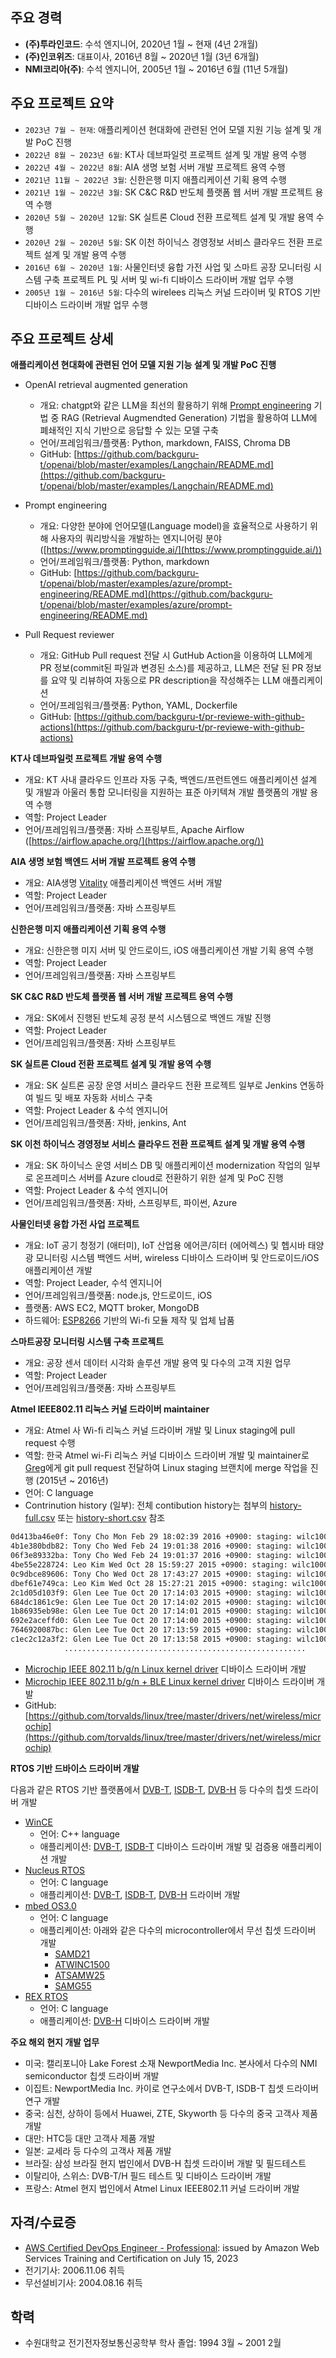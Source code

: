 
## 주요 경력
- **(주)투라인코드**: 수석 엔지니어, 2020년 1월 ~ 현재 (4년 2개월)
- **(주)인코위즈**: 대표이사, 2016년 8월 ~ 2020년 1월 (3년 6개월)
- **NMI코리아(주)**: 수석 엔지니어, 2005년 1월 ~ 2016년 6월 (11년 5개월)

## 주요 프로젝트 요약
- `2023년 7월 ~ 현재`: 애플리케이션 현대화에 관련된 언어 모델 지원 기능 설계 및 개발 PoC 진행
- `2022년 8월 ~ 2023년 6월`: KT사 데브파일럿 프로젝트 설계 및 개발 용역 수행
- `2022년 4월 ~ 2022년 8월`: AIA 생명 보험 서버 개발 프로젝트 용역 수행
- `2021년 11월 ~ 2022년 3월`: 신한은행 미지 애플리케이션 기획 용역 수행
- `2021년 1월 ~ 2022년 3월`: SK C&C R&D 반도체 플랫폼 웹 서버 개발 프로젝트 용역 수행
- `2020년 5월 ~ 2020년 12월`: SK 실트론 Cloud 전환 프로젝트 설계 및 개발 용역 수행
- `2020년 2월 ~ 2020년 5월`: SK 이천 하이닉스 경영정보 서비스 클라우드 전환 프로젝트 설계 및 개발 용역 수행 
- `2016년 6월 ~ 2020년 1월`: 사물인터넷 융합 가전 사업 및 스마트 공장 모니터링 시스템 구축 프로젝트 PL 및 서버 및 wi-fi 디바이스 드라이버 개발 업무 수행
- `2005년 1월 ~ 2016년 5월`: 다수의 wirelees 리눅스 커널 드라이버 및 RTOS 기반 디바이스 드라이버 개발 업무 수행

## 주요 프로젝트 상세

**애플리케이션 현대화에 관련된 언어 모델 지원 기능 설계 및 개발 PoC 진행**

- OpenAI retrieval augmented generation
    - 개요: chatgpt와 같은 LLM을 최선의 활용하기 위해 [Prompt engineering](https://github.com/backguru-t/openai/blob/master/examples/azure/prompt-engineering/README.md) 기법 중 RAG (Retrieval Augmendted Generation) 기법을 활용하여 LLM에 폐쇄적인 지식 기반으로 응답할 수 있는 모델 구축
    - 언어/프레임워크/플랫폼: Python, markdown, FAISS, Chroma DB
    - GitHub: [https://github.com/backguru-t/openai/blob/master/examples/Langchain/README.md](https://github.com/backguru-t/openai/blob/master/examples/Langchain/README.md)

- Prompt engineering
    - 개요: 다양한 분야에 언어모델(Language model)을 효율적으로 사용하기 위해 사용자의 쿼리방식을 개발하는 엔지니어링 분야 ([https://www.promptingguide.ai/](https://www.promptingguide.ai/))
    - 언어/프레임워크/플랫폼: Python, markdown
    - GitHub: [https://github.com/backguru-t/openai/blob/master/examples/azure/prompt-engineering/README.md](https://github.com/backguru-t/openai/blob/master/examples/azure/prompt-engineering/README.md)

- Pull Request reviewer
    - 개요: GitHub Pull request 전달 시 GutHub Action을 이용하여 LLM에게 PR 정보(commit된 파일과 변경된 소스)를 제공하고, LLM은 전달 된 PR 정보를 요약 및 리뷰하여 자동으로 PR description을 작성해주는 LLM 애플리케이션
    - 언어/프레임워크/플랫폼: Python, YAML, Dockerfile
    - GitHub: [https://github.com/backguru-t/pr-reviewe-with-github-actions](https://github.com/backguru-t/pr-reviewe-with-github-actions)

**KT사 데브파일럿 프로젝트 개발 용역 수행**

- 개요: KT 사내 클라우드 인프라 자동 구축, 백엔드/프런트엔드 애플리케이션 설계 및 개발과 아울러 통합 모니터링을 지원하는 표준 아키텍쳐 개발 플랫폼의 개발 용역 수행
- 역할: Project Leader
- 언어/프레임워크/플랫폼: 자바 스프링부트, Apache Airflow ([https://airflow.apache.org/](https://airflow.apache.org/))

**AIA 생명 보험 백엔드 서버 개발 프로젝트 용역 수행**
    
- 개요: AIA생명 [Vitality](https://www.aia.co.kr/ko/vitality.html) 애플리케이션 백엔드 서버 개발
- 역할: Project Leader
- 언어/프레임워크/플랫폼: 자바 스프링부트

**신한은행 미지 애플리케이션 기획 용역 수행**
    
- 개요: 신한은행 미지 서버 및 안드로이드, iOS 애플리케이션 개발 기획 용역 수행
- 역할: Project Leader
- 언어/프레임워크/플랫폼: 자바 스프링부트

**SK C&C R&D 반도체 플랫폼 웹 서버 개발 프로젝트 용역 수행**

- 개요: SK에서 진행된 반도체 공정 분석 시스템으로 백엔드 개발 진행
- 역할: Project Leader
- 언어/프레임워크/플랫폼: 자바 스프링부트

**SK 실트론 Cloud 전환 프로젝트 설계 및 개발 용역 수행**

- 개요: SK 실트론 공장 운영 서비스 클라우드 전환 프로젝트 일부로 Jenkins 연동하여 빌드 및 배포 자동화 서비스 구축
- 역할: Project Leader & 수석 엔지니어
- 언어/프레임워크/플랫폼: 자바, jenkins, Ant

**SK 이천 하이닉스 경영정보 서비스 클라우드 전환 프로젝트 설계 및 개발 용역 수행**
- 개요: SK 하이닉스 운영 서비스 DB 및 애플리케이션 modernization 작업의 일부로 온프레미스 서버를 Azure cloud로 전환하기 위한 설계 및 PoC 진행
- 역할: Project Leader & 수석 엔지니어
- 언어/프레임워크/플랫폼: 자바, 스프링부트, 파이썬, Azure

**사물인터넷 융합 가전 사업 프로젝트**

- 개요: IoT 공기 청정기 (애터미), IoT 산업용 에어콘/히터 (에어렉스) 및 헵시바 태양광 모니터링 시스템 백엔드 서버, wireless 디바이스 드라이버 및 안드로이드/iOS 애플리케이션 개발
- 역할: Project Leader, 수석 엔지니어
- 언어/프레임워크/플랫폼: node.js, 안드로이드, iOS
- 플랫폼: AWS EC2, MQTT broker, MongoDB
- 하드웨어: [ESP8266](https://www.espressif.com/) 기반의 Wi-fi 모듈 제작 및 업체 납품

**스마트공장 모니터링 시스템 구축 프로젝트**

- 개요: 공장 센서 데이터 시각화 솔루션 개발 용역 및 다수의 고객 지원 업무
- 역할: Project Leader
- 언어/프레임워크/플랫폼: 자바 스프링부트

**Atmel IEEE802.11 리눅스 커널 드라이버 maintainer**

- 개요: Atmel 사 Wi-fi 리눅스 커널 드라이버 개발 및 Linux staging에 pull request 수행
- 역할: 한국 Atmel wi-Fi 리눅스 커널 디바이스 드라이버 개발 및 maintainer로 [Greg](https://en.wikipedia.org/wiki/Greg_Kroah-Hartman)에게 git pull request 전달하여 Linux staging 브랜치에 merge 작업을 진행 (2015년 ~ 2016년)
- 언어: C language
- Contrinution history (일부): 전체 contibution history는 첨부의 [history-full.csv](history-full.csv) 또는 [history-short.csv](history-short.csv) 참조

```bash
0d413ba46e0f: Tony Cho Mon Feb 29 18:02:39 2016 +0900: staging: wilc1000: wilc_wlan_if.h: remove unused functions
4b1e380bdb82: Tony Cho Wed Feb 24 19:01:38 2016 +0900: staging: wilc1000: wilc_wlan.c: remove multiple blank line
06f3e89332ba: Tony Cho Wed Feb 24 19:01:37 2016 +0900: staging: wilc1000: wilc_wlan.c: remove unnecessary blank lines
4be55e228724: Leo Kim Wed Oct 28 15:59:27 2015 +0900: staging: wilc1000: rename au8StartTime of struct join_bss_param
0c9dbce89606: Tony Cho Wed Oct 28 17:43:27 2015 +0900: staging: wilc1000: change MAINTAINERS
dbef61e749ca: Leo Kim Wed Oct 28 15:27:21 2015 +0900: staging: wilc1000: wilc_msgqueue.c : remove goto statement
2c1d05d103f9: Glen Lee Tue Oct 20 17:14:03 2015 +0900: staging: wilc1000: init_irq: change argument and use netdev private wilc
684dc1861c9e: Glen Lee Tue Oct 20 17:14:02 2015 +0900: staging: wilc1000: start_ap: use netdev private data wilc
1b86935eb98e: Glen Lee Tue Oct 20 17:14:01 2015 +0900: staging: wilc1000: wilc_mgmt_frame_register: use netdev private wilc
692e2aceffd0: Glen Lee Tue Oct 20 17:14:00 2015 +0900: staging: wilc1000: del_key: use netdev private wilc instead of g_linux_wlan
7646920087bc: Glen Lee Tue Oct 20 17:13:59 2015 +0900: staging: wilc1000: add_key: use netdev private wilc instead of g_linux_wlan
c1ec2c12a3f2: Glen Lee Tue Oct 20 17:13:58 2015 +0900: staging: wilc1000: CfgConnectResult: use netdev private wilc
            ......................................................
```
- [Microchip IEEE 802.11 b/g/n Linux kernel driver](https://www.microchip.com/en-us/product/ATWILC1000) 디바이스 드라이버 개발
- [Microchip IEEE 802.11 b/g/n + BLE Linux kernel driver](https://www.microchip.com/en-us/product/ATWILC3000) 디바이스 드라이버 개발
- GitHub: [https://github.com/torvalds/linux/tree/master/drivers/net/wireless/microchip](https://github.com/torvalds/linux/tree/master/drivers/net/wireless/microchip)

**RTOS 기반 드바이스 드라이버 개발**

다음과 같은 RTOS 기반 플랫폼에서 [DVB-T](https://ko.wikipedia.org/wiki/DVB-T), [ISDB-T](https://ko.wikipedia.org/wiki/ISDB), [DVB-H](https://ko.wikipedia.org/wiki/DVB-H) 등 다수의 칩셋 드라이버 개발

- [WinCE](https://en.wikipedia.org/wiki/Windows_Embedded_Compact)
    - 언어: C++ language
    - 애플리케이션: [DVB-T](https://ko.wikipedia.org/wiki/DVB-T), [ISDB-T](https://ko.wikipedia.org/wiki/ISDB) 디바이스 드라이버 개발 및 검증용 애플리케이션 개발
- [Nucleus RTOS](https://ko.wikipedia.org/wiki/Nucleus_RTOS)
    - 언어: C language
    - 애플리케이션: [DVB-T](https://ko.wikipedia.org/wiki/DVB-T), [ISDB-T](https://ko.wikipedia.org/wiki/ISDB), [DVB-H](https://ko.wikipedia.org/wiki/DVB-H) 드라이버 개발
- [mbed OS3.0](https://os.mbed.com/mbed-os/)
    - 언어: C language
    - 애플리케이션: 아래와 같은 다수의 microcontroller에서 무선 칩셋 드라이버 개발
        - [SAMD21](https://www.microchip.com/en-us/product/ATSAMD21E18)
        - [ATWINC1500](https://www.microchip.com/en-us/product/ATWINC1500)
        - [ATSAMW25](https://www.microchip.com/en-us/development-tool/ATSAMW25-XPRO)
        - [SAMG55](https://www.microchip.com/en-us/product/ATSAMG55J19B)
- [REX RTOS](https://en.wikipedia.org/wiki/REX_OS)
    - 언어: C language
    - 애플리케이션: [DVB-H](https://ko.wikipedia.org/wiki/DVB-H) 디바이스 드라이버 개발

**주요 해외 현지 개발 업무**
- 미국: 캘리포니아 Lake Forest 소재 NewportMedia Inc. 본사에서 다수의 NMI semiconductor 칩셋 드라이버 개발
- 이집트: NewportMedia Inc. 카이로 연구소에서 DVB-T, ISDB-T 칩셋 드라이버 연구 개발
- 중국: 심천, 상하이 등에서 Huawei, ZTE, Skyworth 등 다수의 중국 고객사 제품 개발
- 대만: HTC등 대만 고객사 제품 개발
- 일본: 교세라 등 다수의 고객사 제품 개발
- 브라질: 삼성 브라질 현지 법인에서 DVB-H 칩셋 드라이버 개발 및 필드테스트
- 이탈리아, 스위스: DVB-T/H 필드 테스트 및 디바이스 드라이버 개발
- 프랑스: Atmel 현지 법인에서 Atmel Linux IEEE802.11 커널 드라이버 개발

    
## 자격/수료증
- [AWS Certified DevOps Engineer - Professional](https://www.credly.com/badges/afab8c18-ed0e-4fe4-a08e-3c101b5d8e7f/public_url): issued by Amazon Web Services Training and Certification on July 15, 2023
- 전기기사: 2006.11.06 취득
- 무선설비기사: 2004.08.16 취득

## 학력
- 수원대학교 전기전자정보통신공학부 학사 졸업: 1994 3월 ~ 2001 2월